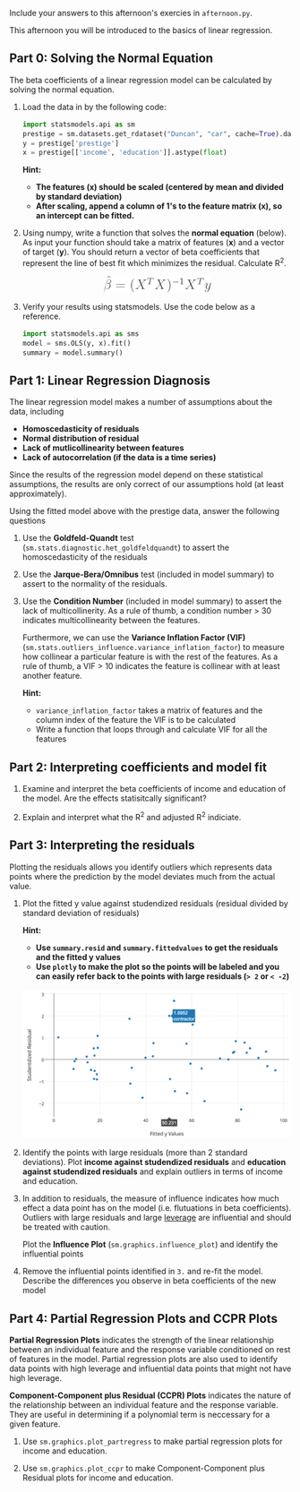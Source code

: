 Include your answers to this afternoon's exercies in `afternoon.py`.

This afternoon you will be introduced to the basics of linear regression.

## Part 0: Solving the Normal Equation

The beta coefficients of a linear regression model can be calculated by
solving the normal equation. 


1. Load the data in by the following code:

   ```python 
   import statsmodels.api as sm
   prestige = sm.datasets.get_rdataset("Duncan", "car", cache=True).data
   y = prestige['prestige']
   x = prestige[['income', 'education']].astype(float)
   ```
   
   **Hint:**
   - **The features (x) should be scaled (centered by mean and divided by standard deviation)**
   - **After scaling, append a column of 1's to the feature matrix (x),
     so an intercept can be fitted.**


2. Using numpy, write a function that solves the **normal equation** (below).
   As input your function should take a matrix of features (**x**) and
   a vector of target (**y**). You should return a vector of beta coefficients 
   that represent the line of best fit which minimizes the residual. 
   Calculate  R<sup>2</sup>. 
   
   <div align="center">
      <img height="30" src="images/normal_equation.png">
   </div>

3. Verify your results using statsmodels. Use the code below as a reference.
   ```python
   import statsmodels.api as sms
   model = sms.OLS(y, x).fit()
   summary = model.summary()
   ```

## Part 1: Linear Regression Diagnosis

The linear regression model makes a number of assumptions about the data, including 

- **Homoscedasticity of residuals**
- **Normal distribution of residual**
- **Lack of mutlicollinearity between features**
- **Lack of autocorrelation (if the data is a time series)**

Since the results of the regression model depend on these statistical assumptions, the 
results are only correct of our assumptions hold (at least approximately).

Using the fitted model above with the prestige data, answer the following questions

1. Use the **Goldfeld-Quandt** test (`sm.stats.diagnostic.het_goldfeldquandt`) to 
   assert the homoscedasticity of the residuals

2. Use the **Jarque-Bera/Omnibus** test (included in model summary) to assert to the 
   normality of the residuals. 
     
3. Use the **Condition Number** (included in model summary) to assert the lack of multicollinerity.
   As a rule of thumb, a condition number > 30 indicates multicollinearity between the features.
   
   Furthermore, we can use the **Variance Inflation Factor (VIF)** 
   (`sm.stats.outliers_influence.variance_inflation_factor`) to measure how collinear a particular 
   feature is with the rest of the features. As a rule of thumb, a VIF > 10 indicates the feature is
   collinear with at least another feature.
   
   **Hint:**
   - `variance_inflation_factor` takes a matrix of features and the column index of the feature the VIF
     is to be calculated
   - Write a function that loops through and calculate VIF for all the features
   
## Part 2: Interpreting coefficients and model fit

1. Examine and interpret the beta coefficients of income and education of the model. Are the effects 
   statisitcally significant?

2. Explain and interpret what the R<sup>2</sup> and adjusted R<sup>2</sup> indiciate. 
   
## Part 3: Interpreting the residuals 

Plotting the residuals allows you identify outliers which represents data points where
the prediction by the model deviates much from the actual value.

1. Plot the fitted y value against studendized residuals (residual divided by standard deviation of residuals)
   
   **Hint:** 
   - **Use `summary.resid` and `summary.fittedvalues` to get the 
     residuals and the fitted y values**
   - **Use `plotly` to make the plot so the points will be labeled and 
     you can easily refer back to the points with large residuals 
     (`> 2` or `< -2`)**
   
   <br>
   
   <div align="center">
      <img width="650" src="images/plotly_resid.png">
   </div>

2. Identify the points with large residuals (more than 2 standard deviations).
   Plot **income against studendized residuals** and **education against studendized residuals**
   and explain outliers in terms of income and education.
   
3. In addition to residuals, the measure of influence indicates how much effect a data point has on
   the model (i.e. flutuations in beta coefficients). Outliers with large residuals and large 
   [leverage](http://en.wikipedia.org/wiki/Cook%27s_distance) are influential and should be treated 
   with caution.
   
   Plot the **Influence Plot** (`sm.graphics.influence_plot`) and identify the influential points
   
4. Remove the influential points identified in `3.` and re-fit the model. Describe the differences 
   you observe in beta coefficients of the new model 


## Part 4: Partial Regression Plots and CCPR Plots

**Partial Regression Plots** indicates the strength of the linear relationship between an individual
feature and the response variable conditioned on rest of features in the model. Partial regression plots 
are also used to identify data points with high leverage and influential data points that might not have
high leverage.

**Component-Component plus Residual (CCPR) Plots** indicates the nature of the relationship between
an individual feature and the response variable. They are useful in determining if a polynomial term is
neccessary for a given feature.

1. Use `sm.graphics.plot_partregress` to make partial regression plots for income and
   education. 
   
2. Use `sm.graphics.plot_ccpr` to make Component-Component plus Residual plots for income and
   education. 